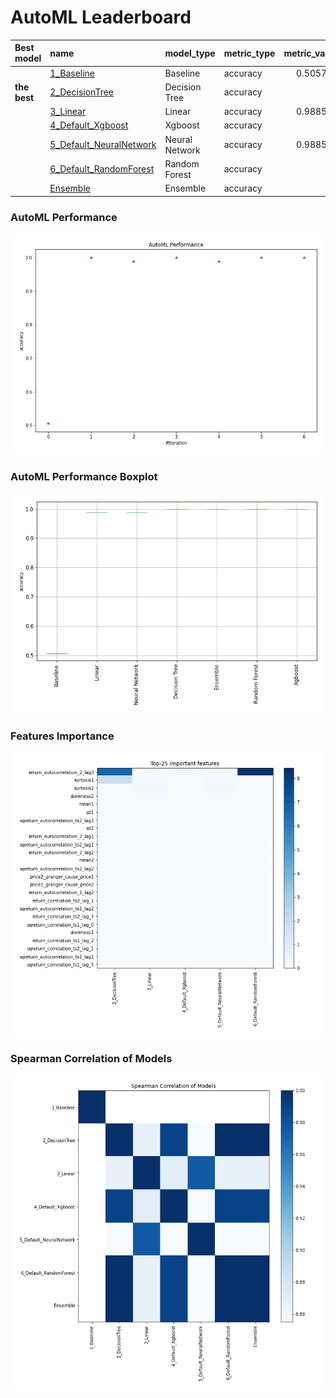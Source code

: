 # AutoML Leaderboard

| Best model   | name                                                         | model_type     | metric_type   |   metric_value |   train_time |
|:-------------|:-------------------------------------------------------------|:---------------|:--------------|---------------:|-------------:|
|              | [1_Baseline](1_Baseline/README.md)                           | Baseline       | accuracy      |       0.505747 |         4.34 |
| **the best** | [2_DecisionTree](2_DecisionTree/README.md)                   | Decision Tree  | accuracy      |       1        |         7.45 |
|              | [3_Linear](3_Linear/README.md)                               | Linear         | accuracy      |       0.988506 |         5.24 |
|              | [4_Default_Xgboost](4_Default_Xgboost/README.md)             | Xgboost        | accuracy      |       1        |         6.55 |
|              | [5_Default_NeuralNetwork](5_Default_NeuralNetwork/README.md) | Neural Network | accuracy      |       0.988506 |         5.66 |
|              | [6_Default_RandomForest](6_Default_RandomForest/README.md)   | Random Forest  | accuracy      |       1        |        10.98 |
|              | [Ensemble](Ensemble/README.md)                               | Ensemble       | accuracy      |       1        |         0.17 |

### AutoML Performance
![AutoML Performance](ldb_performance.png)

### AutoML Performance Boxplot
![AutoML Performance Boxplot](ldb_performance_boxplot.png)

### Features Importance
![features importance across models](features_heatmap.png)



### Spearman Correlation of Models
![models spearman correlation](correlation_heatmap.png)

